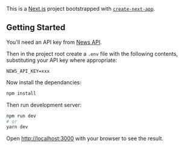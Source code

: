 This is a [Next.js](https://nextjs.org/) project bootstrapped with [`create-next-app`](https://github.com/zeit/next.js/tree/canary/packages/create-next-app).

## Getting Started

You'll need an API key from [News API](https://newsapi.org/).

Then in the project root create a `.env` file with the following contents, substituting your API key where appropriate:

```
NEWS_API_KEY=xxx
```

Now install the dependancies:

```bash
npm install
```

Then run development server:

```bash
npm run dev
# or
yarn dev
```

Open [http://localhost:3000](http://localhost:3000) with your browser to see the result.

